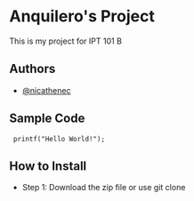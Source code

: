 # Anquilero's Project
This is my project for IPT 101 B
## Authors
- [@nicathenec](https://github.com/nicatheneca)
## Sample Code
``` printf("Hello World!");```
## How to Install
- Step 1: Download the zip file or use git clone
